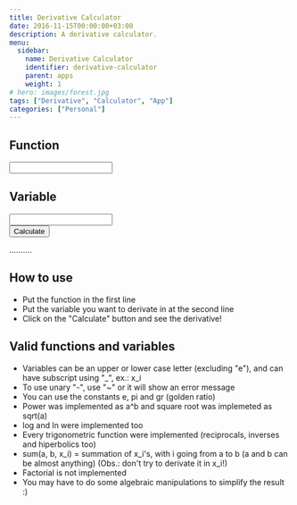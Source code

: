 ```yaml
---
title: Derivative Calculator
date: 2016-11-15T00:00:00+03:00
description: A derivative calculator.
menu:
  sidebar:
    name: Derivative Calculator
    identifier: derivative-calculator
    parent: apps
    weight: 1
# hero: images/forest.jpg
tags: ["Derivative", "Calculator", "App"]
categories: ["Personal"]
---
```


<link rel="stylesheet" type="text/css" href="/css/derivative.css" />

## Function
<div class="inputBorder">
  <input type="text" id="formInput"/>
</div>

## Variable
<div class="inputBorder">
  <input type="text" id="varInput"/>
</div>

<input id="calc" type="submit" value="Calculate" onclick="main()"/>
<script>
  var a = function(e) {
    if (e.keyCode == 13)
      document.getElementById('calc').click();
  }
  document.getElementById('formInput').onkeypress = a
  document.getElementById('varInput').onkeypress = a
</script>

<p id="result" class="output">..........</p>
<p id="errorLog" class="output"></p>

<script type="text/javascript" src="/js/derivative_script.js"></script>
<script type="text/javascript" async
    src="https://cdn.mathjax.org/mathjax/latest/MathJax.js?config=AM_HTMLorMML">
</script>

## How to use
* Put the function in the first line
* Put the variable you want to derivate in at the second line
* Click on the "Calculate" button and see the derivative!

## Valid functions and variables
* Variables can be an upper or lower case letter (excluding "e"), and can have subscript using "_", ex.: x_i
* To use unary "-", use "~" or it will show an error message
* You can use the constants e, pi and gr (golden ratio)
* Power was implemented as a^b and square root was implemeted as sqrt(a)
* log and ln were implemented too
* Every trigonometric function were implemented (reciprocals, inverses and hiperbolics too)
* sum(a, b, x_i) = summation of x_i's, with i going from a to b (a and b can be almost anything) (Obs.: don't try to derivate it in x_i!)
* Factorial is not implemented
* You may have to do some algebraic manipulations to simplify the result :)